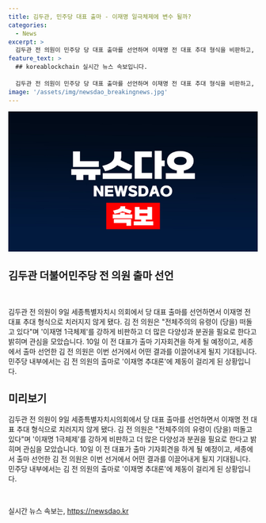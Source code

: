 ```yaml
---
title: 김두관, 민주당 대표 출마 - 이재명 일극체제에 변수 될까?
categories:
  - News
excerpt: >
  김두관 전 의원이 민주당 당 대표 출마를 선언하며 이재명 전 대표 추대 형식을 비판하고, 지방분권과 다양성을 강조했다. 김 전 의원의 출마로 이재명 추대론에 동요가 생기며, 당내 대표 선출 투표가 예상보다 빠르게 이뤄질 전망이다. 당내 지지층의 유의미한 변화가 예상되며, 이에 따른 당의 미래에 대한 우려와 기대가 혼재하고 있다. 또한, 다른 인사들의 출마 선언으로 당 대표 선거는 정치적 가치와 비전의 축제로 이어질 것으로 전망된다.
feature_text: >
  ## koreablockchain 실시간 뉴스 속보입니다.

  김두관 전 의원이 민주당 당 대표 출마를 선언하며 이재명 전 대표 추대 형식을 비판하고, 지방분권과 다양성을 강조했다. 김 전 의원의 출마로 이재명 추대론에 동요가 생기며, 당내 대표 선출 투표가 예상보다 빠르게 이뤄질 전망이다. 당내 지지층의 유의미한 변화가 예상되며, 이에 따른 당의 미래에 대한 우려와 기대가 혼재하고 있다. 또한, 다른 인사들의 출마 선언으로 당 대표 선거는 정치적 가치와 비전의 축제로 이어질 것으로 전망된다.
image: '/assets/img/newsdao_breakingnews.jpg'
---
```


<p><img src="/assets/img/newsdao_breakingnews.jpg" alt="koreablockchain 속보" /></p>

<h2 data-ke-size="size26">김두관 더불어민주당 전 의원 출마 선언</h2>

<p data-ke-size="size16">&nbsp;</p>

<p>김두관 전 의원이 9일 세종특별자치시 의회에서 당 대표 출마를 선언하면서 이재명 전 대표 추대 형식으로 치러지지 않게 됐다. 김 전 의원은 "전체주의의 유령이 (당을) 떠돌고 있다"며 '이재명 1극체제'를 강하게 비판하고 더 많은 다양성과 분권을 필요로 한다고 밝히며 관심을 모았습니다. 10일 이 전 대표가 출마 기자회견을 하게 될 예정이고, 세종에서 출마 선언한 김 전 의원은 이번 선거에서 어떤 결과를 이끌어내게 될지 기대됩니다. 민주당 내부에서는 김 전 의원의 출마로 '이재명 추대론'에 제동이 걸리게 된 상황입니다. <br></p>

<h2 data-ke-size="size24">미리보기</h2>

<p>김두관 전 의원이 9일 세종특별자치시의회에서 당 대표 출마를 선언하면서 이재명 전 대표 추대 형식으로 치러지지 않게 됐다. 김 전 의원은 "전체주의의 유령이 (당을) 떠돌고 있다"며 '이재명 1극체제'를 강하게 비판하고 더 많은 다양성과 분권을 필요로 한다고 밝히며 관심을 모았습니다. 10일 이 전 대표가 출마 기자회견을 하게 될 예정이고, 세종에서 출마 선언한 김 전 의원은 이번 선거에서 어떤 결과를 이끌어내게 될지 기대됩니다. 민주당 내부에서는 김 전 의원의 출마로 '이재명 추대론'에 제동이 걸리게 된 상황입니다. <br></p>

<p data-ke-size="size16">&nbsp;</p>
실시간 뉴스 속보는, <a href="https://newsdao.kr" rel="dofollow">https://newsdao.kr</a>


